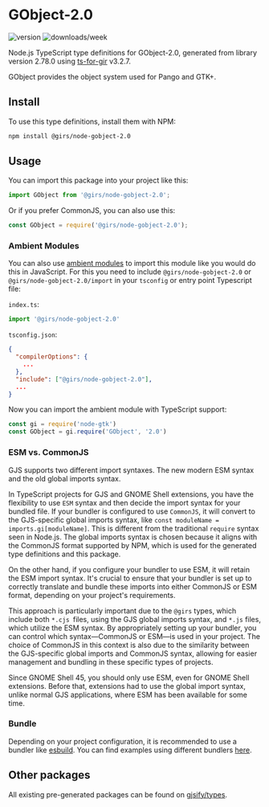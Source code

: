 
# GObject-2.0

![version](https://img.shields.io/npm/v/@girs/node-gobject-2.0)
![downloads/week](https://img.shields.io/npm/dw/@girs/node-gobject-2.0)


Node.js TypeScript type definitions for GObject-2.0, generated from library version 2.78.0 using [ts-for-gir](https://github.com/gjsify/ts-for-gir) v3.2.7.

GObject provides the object system used for Pango and GTK+.

## Install

To use this type definitions, install them with NPM:
```bash
npm install @girs/node-gobject-2.0
```

## Usage

You can import this package into your project like this:
```ts
import GObject from '@girs/node-gobject-2.0';
```

Or if you prefer CommonJS, you can also use this:
```ts
const GObject = require('@girs/node-gobject-2.0');
```

### Ambient Modules

You can also use [ambient modules](https://github.com/gjsify/ts-for-gir/tree/main/packages/cli#ambient-modules) to import this module like you would do this in JavaScript.
For this you need to include `@girs/node-gobject-2.0` or `@girs/node-gobject-2.0/import` in your `tsconfig` or entry point Typescript file:

`index.ts`:
```ts
import '@girs/node-gobject-2.0'
```

`tsconfig.json`:
```json
{
  "compilerOptions": {
    ...
  },
  "include": ["@girs/node-gobject-2.0"],
  ...
}
```

Now you can import the ambient module with TypeScript support: 

```ts
const gi = require('node-gtk')
const GObject = gi.require('GObject', '2.0')
```



### ESM vs. CommonJS

GJS supports two different import syntaxes. The new modern ESM syntax and the old global imports syntax.

In TypeScript projects for GJS and GNOME Shell extensions, you have the flexibility to use `ESM` syntax and then decide the import syntax for your bundled file. If your bundler is configured to use `CommonJS`, it will convert to the GJS-specific global imports syntax, like `const moduleName = imports.gi[moduleName]`. This is different from the traditional `require` syntax seen in Node.js. The global imports syntax is chosen because it aligns with the CommonJS format supported by NPM, which is used for the generated type definitions and this package.

On the other hand, if you configure your bundler to use ESM, it will retain the ESM import syntax. It's crucial to ensure that your bundler is set up to correctly translate and bundle these imports into either CommonJS or ESM format, depending on your project's requirements.

This approach is particularly important due to the `@girs` types, which include both `*.cjs `files, using the GJS global imports syntax, and `*.js` files, which utilize the ESM syntax. By appropriately setting up your bundler, you can control which syntax—CommonJS or ESM—is used in your project. The choice of CommonJS in this context is also due to the similarity between the GJS-specific global imports and CommonJS syntax, allowing for easier management and bundling in these specific types of projects.

Since GNOME Shell 45, you should only use ESM, even for GNOME Shell extensions. Before that, extensions had to use the global import syntax, unlike normal GJS applications, where ESM has been available for some time.

### Bundle

Depending on your project configuration, it is recommended to use a bundler like [esbuild](https://esbuild.github.io/). You can find examples using different bundlers [here](https://github.com/gjsify/ts-for-gir/tree/main/examples).

## Other packages

All existing pre-generated packages can be found on [gjsify/types](https://github.com/gjsify/types).

